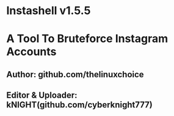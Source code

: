 # Instashell v1.5.5


# A Tool To Bruteforce Instagram Accounts

## Author: github.com/thelinuxchoice

## Editor & Uploader: kNIGHT(github.com/cyberknight777) 
